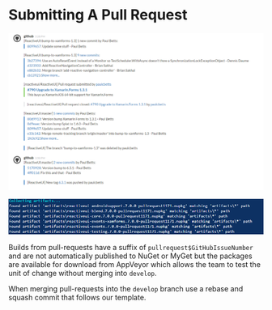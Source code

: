 # Submitting A Pull Request

![](/en/images/contributing/branch-and-pull-based-workflow.png)


![Pull-request suffix](/images/contributing/semver-pull-request-into-develop.png)

Builds from pull-requests have a suffix of `pullrequest$GitHubIssueNumber` and are not automatically published to NuGet or MyGet but the packages are available for download from AppVeyor which allows the team to test the unit of change without merging into `develop`.

When merging pull-requests into the `develop` branch use a rebase and squash commit that follows our template.

